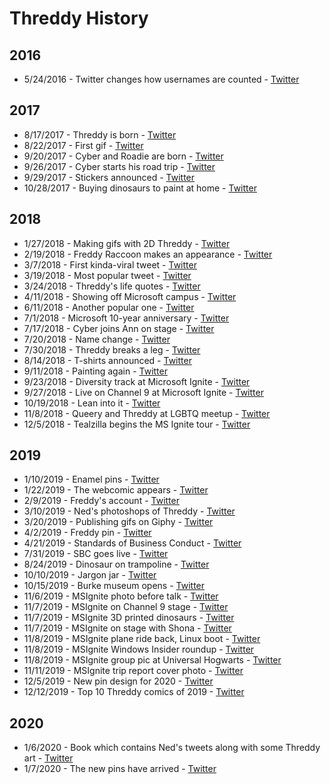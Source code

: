 # Threddy History

## 2016

* 5/24/2016 - Twitter changes how usernames are counted - [Twitter](https://twitter.com/Twitter/status/735108260718469121)


## 2017

* 8/17/2017 - Threddy is born - [Twitter](https://twitter.com/ThreddyTheTrex/status/898653723282558976)
* 8/22/2017 - First gif - [Twitter](https://twitter.com/ThreddyTheTrex/status/899806996769067008)
* 9/20/2017 - Cyber and Roadie are born - [Twitter](https://twitter.com/ThreddyTheTrex/status/910552150584918016)
* 9/26/2017 - Cyber starts his road trip - [Twitter](https://twitter.com/CarmenCrincoli/status/912679199000772609)
* 9/29/2017 - Stickers announced - [Twitter](https://twitter.com/ThreddyTheTrex/status/913895196227624960)
* 10/28/2017 - Buying dinosaurs to paint at home - [Twitter](https://twitter.com/ThreddyTheTrex/status/924403798126108672)


## 2018

* 1/27/2018 - Making gifs with 2D Threddy - [Twitter](https://twitter.com/ThreddyTheTrex/status/957353765899653120)
* 2/19/2018 - Freddy Raccoon makes an appearance - [Twitter](https://twitter.com/ThreddyTheTrex/status/965620244457779201)
* 3/7/2018 - First kinda-viral tweet - [Twitter](https://twitter.com/ThreddyTheTrex/status/971262411188645888)
* 3/19/2018 - Most popular tweet - [Twitter](https://twitter.com/ThreddyTheTrex/status/975865543356923904)
* 3/24/2018 - Threddy's life quotes - [Twitter](https://twitter.com/ThreddyTheTrex/status/977649351756365824)
* 4/11/2018 - Showing off Microsoft campus - [Twitter](https://twitter.com/ThreddyTheTrex/status/984116416998588416)
* 6/11/2018 - Another popular one - [Twitter](https://twitter.com/ThreddyTheTrex/status/1006300933813223424)
* 7/1/2018 - Microsoft 10-year anniversary - [Twitter](https://twitter.com/ThreddyTheTrex/status/1013460490734002178)
* 7/17/2018 - Cyber joins Ann on stage - [Twitter](https://twitter.com/NerdPyle/status/1019326807898664960)
* 7/20/2018 - Name change - [Twitter](https://twitter.com/ThreddyTheTrex/status/1020143349561344000)
* 7/30/2018 - Threddy breaks a leg - [Twitter](https://twitter.com/ThreddyTheTrex/status/1024041909130412032)
* 8/14/2018 - T-shirts announced - [Twitter](https://twitter.com/ThreddyTheTrex/status/1029473233219678208)
* 9/11/2018 - Painting again - [Twitter](https://twitter.com/ThreddyTheTrex/status/1039588959435685888)
* 9/23/2018 - Diversity track at Microsoft Ignite - [Twitter](https://twitter.com/SoniaCuff/status/1043932182472007680)
* 9/27/2018 - Live on Channel 9 at Microsoft Ignite - [Twitter](https://twitter.com/ThreddyTheTrex/status/1045343940549914624)
* 10/19/2018 - Lean into it - [Twitter](https://twitter.com/ThreddyTheTrex/status/1053419260356157440)
* 11/8/2018 - Queery and Threddy at LGBTQ meetup - [Twitter](https://twitter.com/QueeryTSQLRex/status/1060745492869476352)
* 12/5/2018 - Tealzilla begins the MS Ignite tour - [Twitter](https://twitter.com/tealzilla/status/1070576653611528192)


## 2019

* 1/10/2019 - Enamel pins - [Twitter](https://twitter.com/ThreddyTheTrex/status/1083555160352219138)
* 1/22/2019 - The webcomic appears - [Twitter](https://twitter.com/ThreddyTheTrex/status/1087782553413595137)
* 2/9/2019 - Freddy's account - [Twitter](https://twitter.com/FreddyRaccoon/status/1094461238665342977)
* 3/10/2019 - Ned's photoshops of Threddy - [Twitter](https://twitter.com/i/events/972534963760332801?s=13)
* 3/20/2019 - Publishing gifs on Giphy - [Twitter](https://twitter.com/ThreddyTheTrex/status/1108379685958746112)
* 4/2/2019 - Freddy pin - [Twitter](https://twitter.com/threddyrex/status/1113138820243832834)
* 4/21/2019 - Standards of Business Conduct - [Twitter](https://twitter.com/ThreddyTheTrex/status/1119993875102175232)
* 7/31/2019 - SBC goes live - [Twitter](https://twitter.com/threddyrex/status/1156641336952442880?s=20)
* 8/24/2019 - Dinosaur on trampoline - [Twitter](https://twitter.com/threddyrex/status/1165396068852322304)
* 10/10/2019 - Jargon jar - [Twitter](https://twitter.com/threddyrex/status/1182461643554377729?s=20)
* 10/15/2019 - Burke museum opens - [Twitter](https://twitter.com/threddyrex/status/1184214507851112448?s=20)
* 11/6/2019 - MSIgnite photo before talk - [Twitter](https://twitter.com/threddyrex/status/1192135766257872897?s=20)
* 11/7/2019 - MSIgnite on Channel 9 stage - [Twitter](https://twitter.com/threddyrex/status/1192578421659975681?s=20)
* 11/7/2019 - MSIgnite 3D printed dinosaurs - [Twitter](https://twitter.com/threddyrex/status/1192451595814002688?s=20)
* 11/7/2019 - MSIgnite on stage with Shona - [Twitter](https://twitter.com/threddyrex/status/1192442261197463553?s=20)
* 11/8/2019 - MSIgnite plane ride back, Linux boot - [Twitter](https://twitter.com/threddyrex/status/1192939583970926592?s=20)
* 11/8/2019 - MSIgnite Windows Insider roundup - [Twitter](https://twitter.com/windowsinsider/status/1192922371637645312?s=20)
* 11/8/2019 - MSIgnite group pic at Universal Hogwarts - [Twitter](https://twitter.com/threddyrex/status/1192801663008092161?s=20)
* 11/11/2019 - MSIgnite trip report cover photo - [Twitter](https://twitter.com/threddyrex/status/1193970525665546241?s=20)
* 12/5/2019 - New pin design for 2020 - [Twitter](https://twitter.com/threddyrex/status/1202736045319577601?s=20)
* 12/12/2019 - Top 10 Threddy comics of 2019 - [Twitter](https://twitter.com/threddyrex/status/1205214675597549568?s=20)


## 2020

* 1/6/2020 - Book which contains Ned's tweets along with some Threddy art - [Twitter](https://twitter.com/threddyrex/status/1214411177217773568?s=20)
* 1/7/2020 - The new pins have arrived - [Twitter](https://twitter.com/threddyrex/status/1214640565247070210?s=20)

